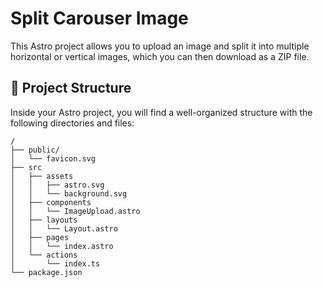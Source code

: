 # Split Carouser Image

This Astro project allows you to upload an image and split it into multiple horizontal or vertical images, which you can then download as a ZIP file.

## 🚀 Project Structure

Inside your Astro project, you will find a well-organized structure with the following directories and files:

```text
/
├── public/
│   └── favicon.svg
├── src
│   ├── assets
│   │   ├── astro.svg
│   │   └── background.svg
│   ├── components
│   │   └── ImageUpload.astro
│   ├── layouts
│   │   └── Layout.astro
│   ├── pages
│   │   └── index.astro
│   └── actions
│       └── index.ts
└── package.json
```
